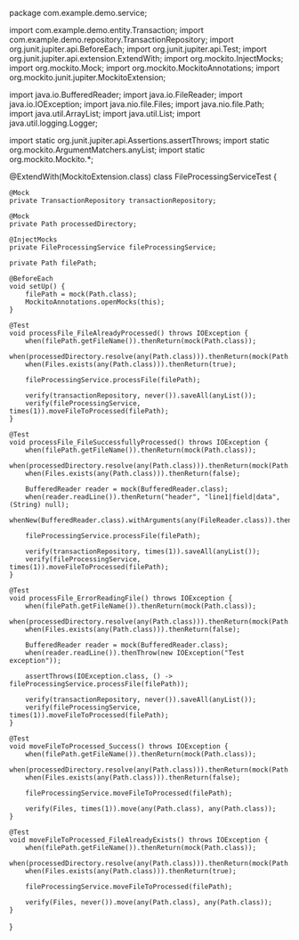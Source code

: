 package com.example.demo.service;

import com.example.demo.entity.Transaction;
import com.example.demo.repository.TransactionRepository;
import org.junit.jupiter.api.BeforeEach;
import org.junit.jupiter.api.Test;
import org.junit.jupiter.api.extension.ExtendWith;
import org.mockito.InjectMocks;
import org.mockito.Mock;
import org.mockito.MockitoAnnotations;
import org.mockito.junit.jupiter.MockitoExtension;

import java.io.BufferedReader;
import java.io.FileReader;
import java.io.IOException;
import java.nio.file.Files;
import java.nio.file.Path;
import java.util.ArrayList;
import java.util.List;
import java.util.logging.Logger;

import static org.junit.jupiter.api.Assertions.assertThrows;
import static org.mockito.ArgumentMatchers.anyList;
import static org.mockito.Mockito.*;

@ExtendWith(MockitoExtension.class)
class FileProcessingServiceTest {

    @Mock
    private TransactionRepository transactionRepository;

    @Mock
    private Path processedDirectory;

    @InjectMocks
    private FileProcessingService fileProcessingService;

    private Path filePath;

    @BeforeEach
    void setUp() {
        filePath = mock(Path.class);
        MockitoAnnotations.openMocks(this);
    }

    @Test
    void processFile_FileAlreadyProcessed() throws IOException {
        when(filePath.getFileName()).thenReturn(mock(Path.class));
        when(processedDirectory.resolve(any(Path.class))).thenReturn(mock(Path.class));
        when(Files.exists(any(Path.class))).thenReturn(true);

        fileProcessingService.processFile(filePath);

        verify(transactionRepository, never()).saveAll(anyList());
        verify(fileProcessingService, times(1)).moveFileToProcessed(filePath);
    }

    @Test
    void processFile_FileSuccessfullyProcessed() throws IOException {
        when(filePath.getFileName()).thenReturn(mock(Path.class));
        when(processedDirectory.resolve(any(Path.class))).thenReturn(mock(Path.class));
        when(Files.exists(any(Path.class))).thenReturn(false);

        BufferedReader reader = mock(BufferedReader.class);
        when(reader.readLine()).thenReturn("header", "line1|field|data", (String) null);
        whenNew(BufferedReader.class).withArguments(any(FileReader.class)).thenReturn(reader);

        fileProcessingService.processFile(filePath);

        verify(transactionRepository, times(1)).saveAll(anyList());
        verify(fileProcessingService, times(1)).moveFileToProcessed(filePath);
    }

    @Test
    void processFile_ErrorReadingFile() throws IOException {
        when(filePath.getFileName()).thenReturn(mock(Path.class));
        when(processedDirectory.resolve(any(Path.class))).thenReturn(mock(Path.class));
        when(Files.exists(any(Path.class))).thenReturn(false);

        BufferedReader reader = mock(BufferedReader.class);
        when(reader.readLine()).thenThrow(new IOException("Test exception"));

        assertThrows(IOException.class, () -> fileProcessingService.processFile(filePath));

        verify(transactionRepository, never()).saveAll(anyList());
        verify(fileProcessingService, times(1)).moveFileToProcessed(filePath);
    }

    @Test
    void moveFileToProcessed_Success() throws IOException {
        when(filePath.getFileName()).thenReturn(mock(Path.class));
        when(processedDirectory.resolve(any(Path.class))).thenReturn(mock(Path.class));
        when(Files.exists(any(Path.class))).thenReturn(false);

        fileProcessingService.moveFileToProcessed(filePath);

        verify(Files, times(1)).move(any(Path.class), any(Path.class));
    }

    @Test
    void moveFileToProcessed_FileAlreadyExists() throws IOException {
        when(filePath.getFileName()).thenReturn(mock(Path.class));
        when(processedDirectory.resolve(any(Path.class))).thenReturn(mock(Path.class));
        when(Files.exists(any(Path.class))).thenReturn(true);

        fileProcessingService.moveFileToProcessed(filePath);

        verify(Files, never()).move(any(Path.class), any(Path.class));
    }
}
